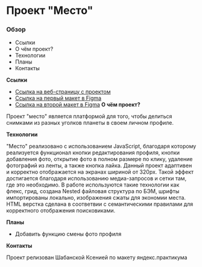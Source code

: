 # Проект "Место"

### Обзор

* Ссылки
* О чём проект?
* Технологии
* Планы
* Контакты

**Ссылки**

* [Ссылка на веб-страницу с проектом](https://shabanskaya.github.io/mesto/)
* [Ссылка на первый макет в Figma](https://www.figma.com/file/StZjf8HnoeLdiXS7dYrLAh/JavaScript.-Sprint-4)
* [Ссылка на второй макет в Figma](https://www.figma.com/file/bjyvbKKJN2naO0ucURl2Z0/JavaScript.-Sprint-5?node-id=14975%3A110)
**О чём проект?**

Проект "место" является платформой для того, чтобы делиться снимками из разных уголков планеты в своем личном профиле. 

**Технологии**

"Место" реализовано с использованием JavaScript, благодаря которому реализуется функционал кнопки редактирования профиля, кнопки добавления фото, открытие фото в полном размере по клику, удаление фотографий из ленты, а также кнопка лайка.
Данный проект адаптивен и корректно отображается на экранах шириной от 320px. Такой эффект достигается благодаря использованию медиа-запросов и сетки там, где это необходимо. В работе используются такие  технологии как флекс, грид, создана Nested файловая структура по БЭМ, шрифты импортированы локально, изображения сжаты для экономии места. HTML верстка сделана в соответвии с семантическими правилами для корректного отображения поисковиками.

**Планы**

* Добавить функцию смены фото профиля

**Контакты**

Проект релизован Шабанской Ксенией по макету яндекс.практикума 